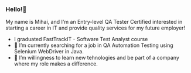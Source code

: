 ### Hello!👋

My name is Mihai, and I'm an Entry-level QA Tester Certified interested in starting a career in IT and provide quality services for my future employer!

-    I graduated FastTrackIT - Software Test Analyst course
- 🔭 I’m currently searching for a job in QA Automation Testing using Selenium WebDriver in Java.
- 🌱 I’m willingness to learn new tehnologies and be part of a company where my role makes a difference.

<!--
**Mihai212/mihai212** is a ✨ _special_ ✨ repository because its `README.md` (this file) appears on your GitHub profile.

Here are some ideas to get you started:

- 🔭 I’m currently working on ...
- 🌱 I’m currently learning ...
- 👯 I’m looking to collaborate on ...
- 🤔 I’m looking for help with ...
- 💬 Ask me about ...
- 📫 How to reach me: ...
- 😄 Pronouns: ...
- ⚡ Fun fact: ...
-->

